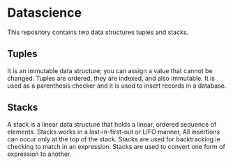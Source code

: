 # Datascience
This repository contains  two data structures tuples and stacks.

##  Tuples
It is an immutable data structure; you  can assign a value that cannot be  changed. Tuples are ordered, they are indexed, and also immutable. It is
used as a parenthesis checker and it is used to insert records  in a database.

## Stacks
A stack is a linear data structure that holds a linear, ordered sequence of elements. Stacks works in a last-in-first-out or LIFO manner,
All insertions can occur only at the top of the stack. Stacks  are used for backtracking ie checking to match in an expression. Stacks are used to convert 
one form of expression to another.









